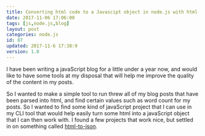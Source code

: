 ```yaml
---
title: Converting html code to a Javascipt object in node.js with html-to-json
date: 2017-11-06 17:06:00
tags: [js,node.js,blog]
layout: post
categories: node.js
id: 87
updated: 2017-11-6 17:38:9
version: 1.0
---
```


I have been writing a javaScript blog for a little under a year now, and would like to have some tools at my disposal that will help me improve the quality of the content in my posts.

So I wanted to make a simple tool to run threw all of my blog posts that have been parsed into html, and find certain values such as word count for my posts. So I wanted to find some kind of javaScript project that I can use in my CLI tool that would help easily turn some html into a javaScript object that I can then work with. I found a few projects that work nice, but settled in on something called [html-to-json](https://www.npmjs.com/package/html-to-json).

<!-- more -->

